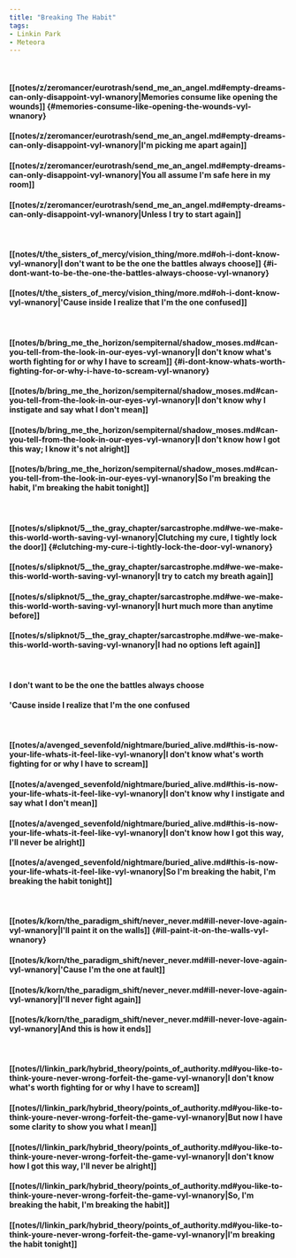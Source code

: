 ```yaml
---
title: "Breaking The Habit"
tags:
- Linkin Park
- Meteora
---
```

&nbsp;
#### [[notes/z/zeromancer/eurotrash/send_me_an_angel.md#empty-dreams-can-only-disappoint-vyl-wnanory|Memories consume like opening the wounds]] {#memories-consume-like-opening-the-wounds-vyl-wnanory}
#### [[notes/z/zeromancer/eurotrash/send_me_an_angel.md#empty-dreams-can-only-disappoint-vyl-wnanory|I'm picking me apart again]]
#### [[notes/z/zeromancer/eurotrash/send_me_an_angel.md#empty-dreams-can-only-disappoint-vyl-wnanory|You all assume I'm safe here in my room]]
#### [[notes/z/zeromancer/eurotrash/send_me_an_angel.md#empty-dreams-can-only-disappoint-vyl-wnanory|Unless I try to start again]]
&nbsp;
#### [[notes/t/the_sisters_of_mercy/vision_thing/more.md#oh-i-dont-know-vyl-wnanory|I don't want to be the one the battles always choose]] {#i-dont-want-to-be-the-one-the-battles-always-choose-vyl-wnanory}
#### [[notes/t/the_sisters_of_mercy/vision_thing/more.md#oh-i-dont-know-vyl-wnanory|'Cause inside I realize that I'm the one confused]]
&nbsp;
#### [[notes/b/bring_me_the_horizon/sempiternal/shadow_moses.md#can-you-tell-from-the-look-in-our-eyes-vyl-wnanory|I don't know what's worth fighting for or why I have to scream]] {#i-dont-know-whats-worth-fighting-for-or-why-i-have-to-scream-vyl-wnanory}
#### [[notes/b/bring_me_the_horizon/sempiternal/shadow_moses.md#can-you-tell-from-the-look-in-our-eyes-vyl-wnanory|I don't know why I instigate and say what I don't mean]]
#### [[notes/b/bring_me_the_horizon/sempiternal/shadow_moses.md#can-you-tell-from-the-look-in-our-eyes-vyl-wnanory|I don't know how I got this way; I know it's not alright]]
#### [[notes/b/bring_me_the_horizon/sempiternal/shadow_moses.md#can-you-tell-from-the-look-in-our-eyes-vyl-wnanory|So I'm breaking the habit, I'm breaking the habit tonight]]
&nbsp;
#### [[notes/s/slipknot/5__the_gray_chapter/sarcastrophe.md#we-we-make-this-world-worth-saving-vyl-wnanory|Clutching my cure, I tightly lock the door]] {#clutching-my-cure-i-tightly-lock-the-door-vyl-wnanory}
#### [[notes/s/slipknot/5__the_gray_chapter/sarcastrophe.md#we-we-make-this-world-worth-saving-vyl-wnanory|I try to catch my breath again]]
#### [[notes/s/slipknot/5__the_gray_chapter/sarcastrophe.md#we-we-make-this-world-worth-saving-vyl-wnanory|I hurt much more than anytime before]]
#### [[notes/s/slipknot/5__the_gray_chapter/sarcastrophe.md#we-we-make-this-world-worth-saving-vyl-wnanory|I had no options left again]]
&nbsp;
#### I don't want to be the one the battles always choose
#### 'Cause inside I realize that I'm the one confused
&nbsp;
#### [[notes/a/avenged_sevenfold/nightmare/buried_alive.md#this-is-now-your-life-whats-it-feel-like-vyl-wnanory|I don't know what's worth fighting for or why I have to scream]]
#### [[notes/a/avenged_sevenfold/nightmare/buried_alive.md#this-is-now-your-life-whats-it-feel-like-vyl-wnanory|I don't know why I instigate and say what I don't mean]]
#### [[notes/a/avenged_sevenfold/nightmare/buried_alive.md#this-is-now-your-life-whats-it-feel-like-vyl-wnanory|I don't know how I got this way, I'll never be alright]]
#### [[notes/a/avenged_sevenfold/nightmare/buried_alive.md#this-is-now-your-life-whats-it-feel-like-vyl-wnanory|So I'm breaking the habit, I'm breaking the habit tonight]]
&nbsp;
#### [[notes/k/korn/the_paradigm_shift/never_never.md#ill-never-love-again-vyl-wnanory|I'll paint it on the walls]] {#ill-paint-it-on-the-walls-vyl-wnanory}
#### [[notes/k/korn/the_paradigm_shift/never_never.md#ill-never-love-again-vyl-wnanory|'Cause I'm the one at fault]]
#### [[notes/k/korn/the_paradigm_shift/never_never.md#ill-never-love-again-vyl-wnanory|I'll never fight again]]
#### [[notes/k/korn/the_paradigm_shift/never_never.md#ill-never-love-again-vyl-wnanory|And this is how it ends]]
&nbsp;
#### [[notes/l/linkin_park/hybrid_theory/points_of_authority.md#you-like-to-think-youre-never-wrong-forfeit-the-game-vyl-wnanory|I don't know what's worth fighting for or why I have to scream]]
#### [[notes/l/linkin_park/hybrid_theory/points_of_authority.md#you-like-to-think-youre-never-wrong-forfeit-the-game-vyl-wnanory|But now I have some clarity to show you what I mean]]
#### [[notes/l/linkin_park/hybrid_theory/points_of_authority.md#you-like-to-think-youre-never-wrong-forfeit-the-game-vyl-wnanory|I don't know how I got this way, I'll never be alright]]
#### [[notes/l/linkin_park/hybrid_theory/points_of_authority.md#you-like-to-think-youre-never-wrong-forfeit-the-game-vyl-wnanory|So, I'm breaking the habit, I'm breaking the habit]]
#### [[notes/l/linkin_park/hybrid_theory/points_of_authority.md#you-like-to-think-youre-never-wrong-forfeit-the-game-vyl-wnanory|I'm breaking the habit tonight]]
